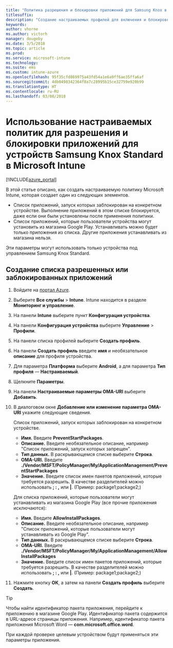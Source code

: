 ```yaml
---
title: "Политика разрешения и блокировки приложений для Samsung Knox в Microsoft Intune"
titlesuffix: 
description: "Создание настраиваемых профилей для включения и блокировки приложений для устройств Samsung Knox Standard."
keywords: 
author: vhorne
ms.author: victorh
manager: dougeby
ms.date: 3/5/2018
ms.topic: article
ms.prod: 
ms.service: microsoft-intune
ms.technology: 
ms.suite: ems
ms.custom: intune-azure
ms.openlocfilehash: 95f35cfd869975a43fd54a1e6a9ff6ae35ffa6af
ms.sourcegitcommit: 4db0498342364f8a7c28995b15ce32759e920b99
ms.translationtype: HT
ms.contentlocale: ru-RU
ms.lasthandoff: 03/08/2018
---
```

# <a name="use-custom-policies-in-microsoft-intune-to-allow-and-block-apps-for-samsung-knox-standard-devices"></a>Использование настраиваемых политик для разрешения и блокировки приложений для устройств Samsung Knox Standard в Microsoft Intune 

[!INCLUDE[azure_portal](./includes/azure_portal.md)]

В этой статье описано, как создать настраиваемую политику Microsoft Intune, которая создает один из следующих элементов.

- Список приложений, запуск которых заблокирован на конкретном устройстве. Выполнение приложений в этом списке блокируется, даже если они были установлены после применения политики.
- Список приложений, которые пользователи устройства могут установить из магазина Google Play. Устанавливать можно будет только приложения из списка. Другие приложения устанавливать из магазина нельзя.

Эти параметры могут использовать только устройства под управлением Samsung Knox Standard.

## <a name="create-an-allowed-or-blocked-app-list"></a>Создание списка разрешенных или заблокированных приложений

1. Войдите на [портал Azure](https://portal.azure.com).
2. Выберите **Все службы** > **Intune**. Intune находится в разделе **Мониторинг и управление**.
3. На панели **Intune** выберите пункт **Конфигурация устройства**.
2. На панели **Конфигурация устройства** выберите **Управление** > **Профили**.
2. На панели списка профилей выберите **Создать профиль**.
3. На панели **Создать профиль** введите **имя** и необязательное **описание** для профиля устройства.
2. Для параметра **Платформа** выберите **Android**, а для параметра **Тип профиля** — **Настраиваемый**.
3. Щелкните **Параметры**.
3. На панели **Настраиваемые параметры OMA-URI** выберите **Добавить**.
4. В диалоговом окне **Добавление или изменение параметра OMA-URI** укажите следующие сведения.

   Список приложений, запуск которых заблокирован на конкретном устройстве.

   - **Имя.** Введите **PreventStartPackages**.
   - **Описание.** Введите необязательное описание, например "Список приложений, запуск которых запрещен".
   -    **Тип данных.** В раскрывающемся списке выберите **Строка**.
   -    **OMA-URI.** Введите **./Vendor/MSFT/PolicyManager/My/ApplicationManagement/PreventStartPackages**
   -    **Значение.** Введите список имен пакетов приложений, которые требуется разрешить. В качестве разделителей можно использовать **; : ,** или **|**. (Пример: package1;package2;)

   Для списка приложений, которые пользователи могут устанавливать из магазина Google Play (все прочие приложения исключаются):
   - **Имя.** Введите **AllowInstallPackages**.
   - **Описание.** Введите необязательное описание, например "Список приложений, которые пользователи могут устанавливать из Google Play".
   - **Тип данных.** В раскрывающемся списке выберите **Строка**.
   - **OMA-URI.** Введите **./Vendor/MSFT/PolicyManager/My/ApplicationManagement/AllowInstallPackages**
   - **Значение.** Введите список имен пакетов приложений, которые требуется разрешить. В качестве разделителей можно использовать **; : ,** или **|**. (Пример: package1;package2;)

4. Нажмите кнопку **ОК**, а затем на панели **Создать профиль** выберите **Создать**.

>[!TIP]
> Чтобы найти идентификатор пакета приложения, перейдите к приложению в магазине Google Play. Идентификатор пакета содержится в URL-адресе страницы приложения. Например, идентификатор пакета приложения Microsoft Word — **com.microsoft.office.word**.

При каждой проверке целевым устройством будут применяться эти параметры приложения.


<!---## Assign the custom profile--->
